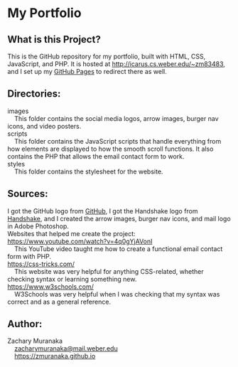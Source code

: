 # My Portfolio

## What is this Project?

This is the GitHub repository for my portfolio, built with HTML, CSS, JavaScript, and PHP. It is hosted at http://icarus.cs.weber.edu/~zm83483, and I set up my [GitHub Pages](https://zmuranaka.github.io) to redirect there as well.

## Directories:

images  
&nbsp;&nbsp;&nbsp;&nbsp;This folder contains the social media logos, arrow images, burger nav icons, and video posters.  
scripts  
&nbsp;&nbsp;&nbsp;&nbsp;This folder contains the JavaScript scripts that handle everything from how elements are displayed to how the smooth scroll functions. It also contains the PHP that allows the email contact form to work.  
styles  
&nbsp;&nbsp;&nbsp;&nbsp;This folder contains the stylesheet for the website.

## Sources:

I got the GitHub logo from [GitHub](https://github.com/logos), I got the Handshake logo from
[Handshake](https://weber.joinhandshake.com), and I created the arrow images, burger nav icons, and mail logo in Adobe Photoshop.  
Websites that helped me create the project:  
https://www.youtube.com/watch?v=4q0gYjAVonI  
&nbsp;&nbsp;&nbsp;&nbsp;This YouTube video taught me how to create a functional email contact form with PHP.  
https://css-tricks.com/  
&nbsp;&nbsp;&nbsp;&nbsp;This website was very helpful for anything CSS-related, whether checking syntax or learning something new.  
https://www.w3schools.com/  
&nbsp;&nbsp;&nbsp;&nbsp;W3Schools was very helpful when I was checking that my syntax was correct and as a general reference.

## Author:

Zachary Muranaka  
&nbsp;&nbsp;&nbsp;&nbsp;zacharymuranaka@mail.weber.edu  
&nbsp;&nbsp;&nbsp;&nbsp;https://zmuranaka.github.io
